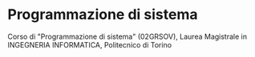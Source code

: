 # Programmazione di sistema
Corso di "Programmazione di sistema" (02GRSOV), Laurea Magistrale in INGEGNERIA INFORMATICA, Politecnico di Torino
